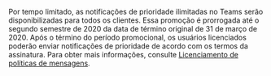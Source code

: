 Por tempo limitado, as notificações de prioridade ilimitadas no Teams serão disponibilizadas para todos os clientes. Essa promoção é prorrogada até o segundo semestre de 2020 da data de término original de 31 de março de 2020. Após o término do período promocional, os usuários licenciados poderão enviar notificações de prioridade de acordo com os termos da assinatura. Para obter mais informações, consulte [Licenciamento de políticas de mensagens](../teams-add-on-licensing/pri-message.md). 
